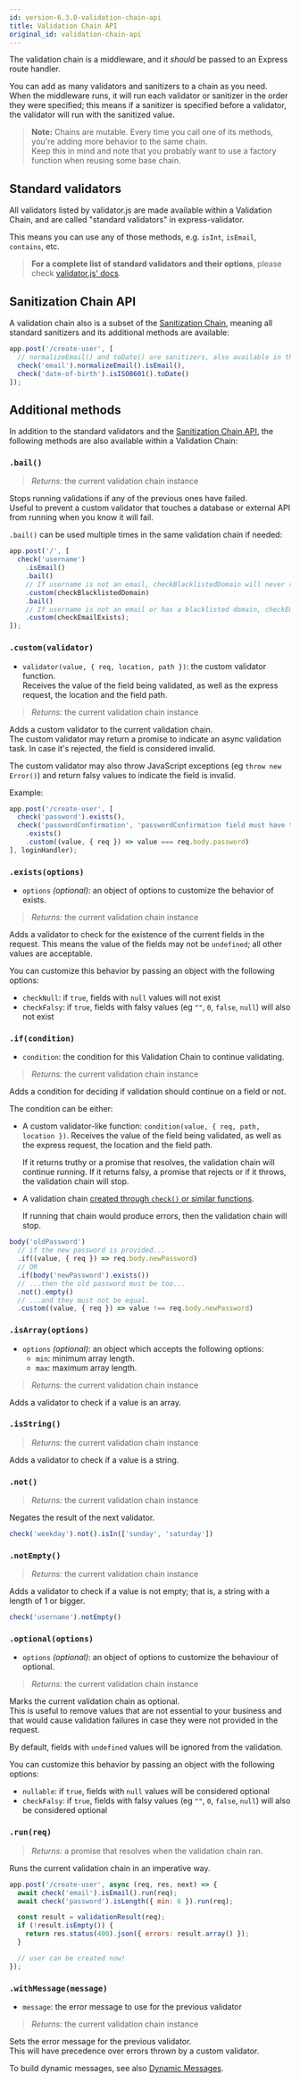 ```yaml
---
id: version-6.3.0-validation-chain-api
title: Validation Chain API
original_id: validation-chain-api
---
```


The validation chain is a middleware, and it _should_ be passed to an Express route handler.

You can add as many validators and sanitizers to a chain as you need.   
When the middleware runs, it will run each validator or sanitizer in the order they were specified;
this means if a sanitizer is specified before a validator, the validator will run with the sanitized
value.

> **Note:** Chains are mutable. Every time you call one of its methods, you're adding more behavior to the same chain.  
> Keep this in mind and note that you probably want to use a factory function when reusing some base chain.

## Standard validators
All validators listed by validator.js are made available within a Validation Chain,
and are called "standard validators" in express-validator.

This means you can use any of those methods, e.g. `isInt`, `isEmail`, `contains`, etc.

> **For a complete list of standard validators and their options**,
> please check [validator.js' docs](https://github.com/chriso/validator.js#validators).

## Sanitization Chain API
A validation chain also is a subset of the [Sanitization Chain](api-sanitization-chain.md), meaning
all standard sanitizers and its additional methods are available:

```js
app.post('/create-user', [
  // normalizeEmail() and toDate() are sanitizers, also available in the Sanitization Chain
  check('email').normalizeEmail().isEmail(),
  check('date-of-birth').isISO8601().toDate()
]);
```

## Additional methods
In addition to the standard validators and the [Sanitization Chain API](api-sanitization-chain.md),
the following methods are also available within a Validation Chain:

### `.bail()`
> *Returns:* the current validation chain instance

Stops running validations if any of the previous ones have failed.  
Useful to prevent a custom validator that touches a database or external API from running when you
know it will fail.

`.bail()` can be used multiple times in the same validation chain if needed:

```js
app.post('/', [
  check('username')
    .isEmail()
    .bail()
    // If username is not an email, checkBlacklistedDomain will never run
    .custom(checkBlacklistedDomain)
    .bail()
    // If username is not an email or has a blacklisted domain, checkEmailExists will never run
    .custom(checkEmailExists);
]);
```

### `.custom(validator)`
- `validator(value, { req, location, path })`: the custom validator function.  
Receives the value of the field being validated, as well as the express request, the location and the field path.
> *Returns:* the current validation chain instance

Adds a custom validator to the current validation chain.  
The custom validator may return a promise to indicate an async validation task. In case it's rejected, the field is considered invalid.

The custom validator may also throw JavaScript exceptions (eg `throw new Error()`) and return falsy values to indicate the field is invalid.

Example:

```js
app.post('/create-user', [
  check('password').exists(),
  check('passwordConfirmation', 'passwordConfirmation field must have the same value as the password field')
    .exists()
    .custom((value, { req }) => value === req.body.password)
], loginHandler);
```

### `.exists(options)`
- `options` *(optional)*: an object of options to customize the behavior of exists.
> *Returns:* the current validation chain instance

Adds a validator to check for the existence of the current fields in the request.
This means the value of the fields may not be `undefined`; all other values are acceptable.

You can customize this behavior by passing an object with the following options:
- `checkNull`: if `true`, fields with `null` values will not exist
- `checkFalsy`: if `true`, fields with falsy values (eg `""`, `0`, `false`, `null`) will also not exist

### `.if(condition)`
- `condition`: the condition for this Validation Chain to continue validating.
> *Returns:* the current validation chain instance

Adds a condition for deciding if validation should continue on a field or not.

The condition can be either:
- A custom validator-like function: `condition(value, { req, path, location })`.
  Receives the value of the field being validated, as well as the express request, the location and the field path.

  If it returns truthy or a promise that resolves, the validation chain will continue
running. If it returns falsy, a promise that rejects or if it throws, the validation chain will stop.  
- A validation chain [created through `check()` or similar functions](api-check.md#check-field-message).

  If running that chain would produce errors, then the validation chain will stop.

```js
body('oldPassword')
  // if the new password is provided...
  .if((value, { req }) => req.body.newPassword)
  // OR
  .if(body('newPassword').exists())
  // ...then the old password must be too...
  .not().empty()
  // ...and they must not be equal.
  .custom((value, { req }) => value !== req.body.newPassword)
```

### `.isArray(options)`
- `options` *(optional)*: an object which accepts the following options:
  - `min`: minimum array length.
  - `max`: maximum array length.
> *Returns:* the current validation chain instance

Adds a validator to check if a value is an array.

### `.isString()`
> *Returns:* the current validation chain instance

Adds a validator to check if a value is a string.

### `.not()`
> *Returns:* the current validation chain instance

Negates the result of the next validator.

```js
check('weekday').not().isIn(['sunday', 'saturday'])
```

### `.notEmpty()`
> *Returns:* the current validation chain instance

Adds a validator to check if a value is not empty; that is, a string with a length of 1 or bigger.

```js
check('username').notEmpty()
```

### `.optional(options)`
- `options` *(optional)*: an object of options to customize the behaviour of optional.
> *Returns:* the current validation chain instance

Marks the current validation chain as optional.  
This is useful to remove values that are not essential to your business and that would cause validation failures in case they were not provided in the request.

By default, fields with `undefined` values will be ignored from the validation.

You can customize this behavior by passing an object with the following options:
- `nullable`: if `true`, fields with `null` values will be considered optional
- `checkFalsy`: if `true`, fields with falsy values (eg `""`, `0`, `false`, `null`) will also be considered optional

### `.run(req)`
> *Returns:* a promise that resolves when the validation chain ran.

Runs the current validation chain in an imperative way.

```js
app.post('/create-user', async (req, res, next) => {
  await check('email').isEmail().run(req);
  await check('password').isLength({ min: 6 }).run(req);

  const result = validationResult(req);
  if (!result.isEmpty()) {
    return res.status(400).json({ errors: result.array() });
  }

  // user can be created now!
});
```

### `.withMessage(message)`
- `message`: the error message to use for the previous validator
> *Returns:* the current validation chain instance

Sets the error message for the previous validator.  
This will have precedence over errors thrown by a custom validator.

To build dynamic messages, see also [Dynamic Messages](feature-error-messages.md#dynamic-messages).

